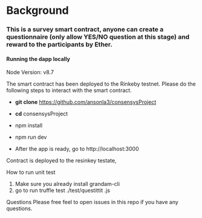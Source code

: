# Background
### This is a survey smart contract, anyone can create a questionnaire (only allow YES/NO question at this stage) and reward to the participants by Ether. 


#### Running the dapp locally

Node Version: v8.7

The smart contract has been deployed to the Rinkeby testnet. Please do the following steps to interact with the smart contract.

* **git clone** https://github.com/ansonla3/consensysProject

* **cd** consensysProject

* npm install

* npm run dev

* After the app is ready, go to http://localhost:3000

Contract is deployed to the resinkey testate, 

How to run unit test
1. Make sure you already install grandam-cli
2. go to   run truffle test ./test/questittit .js


Questions
Please free feel to open issues in this repo if you have any questions.
